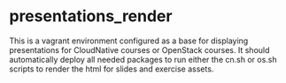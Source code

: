 # presentations_render
This is a vagrant environment configured as a base for displaying presentations for CloudNative courses or OpenStack courses. It should automatically deploy all needed packages to run either the cn.sh or os.sh scripts to render the html for slides and exercise assets.